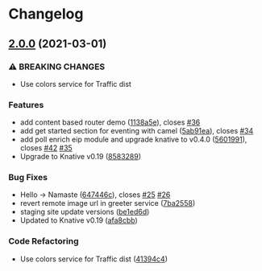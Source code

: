 # Changelog

## [2.0.0](https://www.github.com/redhat-developer-demos/knative-tutorial/compare/v1.12.0...v2.0.0) (2021-03-01)


### ⚠ BREAKING CHANGES

* Use colors service for Traffic dist

### Features

* add content based router demo ([1138a5e](https://www.github.com/redhat-developer-demos/knative-tutorial/commit/1138a5ef1d3d4b8fcf0b1a0c7a3db484cc3f7bc3)), closes [#36](https://www.github.com/redhat-developer-demos/knative-tutorial/issues/36)
* add get started section for eventing with camel ([5ab91ea](https://www.github.com/redhat-developer-demos/knative-tutorial/commit/5ab91ea2067f2fd0631410540f7c9779a93568c1)), closes [#34](https://www.github.com/redhat-developer-demos/knative-tutorial/issues/34)
* add poll enrich eip module and upgrade knative to v0.4.0 ([5601991](https://www.github.com/redhat-developer-demos/knative-tutorial/commit/5601991731ef16ac159fa4b06ef244f017f0a1f3)), closes [#42](https://www.github.com/redhat-developer-demos/knative-tutorial/issues/42) [#35](https://www.github.com/redhat-developer-demos/knative-tutorial/issues/35)
* Upgrade to Knative v0.19 ([8583289](https://www.github.com/redhat-developer-demos/knative-tutorial/commit/8583289ebe69d0aff4f8afb4f35f1298215014e6))


### Bug Fixes

* Hello -> Namaste ([647446c](https://www.github.com/redhat-developer-demos/knative-tutorial/commit/647446c5b5446650f54316de5575011e3dcf9f9f)), closes [#25](https://www.github.com/redhat-developer-demos/knative-tutorial/issues/25) [#26](https://www.github.com/redhat-developer-demos/knative-tutorial/issues/26)
* revert remote image url in greeter service ([7ba2558](https://www.github.com/redhat-developer-demos/knative-tutorial/commit/7ba25589ccb095af920dcae11cafbfca4f022202))
* staging site update versions ([be1ed6d](https://www.github.com/redhat-developer-demos/knative-tutorial/commit/be1ed6daa1835cb9d5e9b07ed37994d301fe4a21))
* Updated to Knative v0.19 ([afa8cbb](https://www.github.com/redhat-developer-demos/knative-tutorial/commit/afa8cbb4345deff9537d4d2b685fc2f8ae855dea))


### Code Refactoring

* Use colors service for Traffic dist ([41394c4](https://www.github.com/redhat-developer-demos/knative-tutorial/commit/41394c4692462d15550fd3c5cfe36cfb6e345328))
